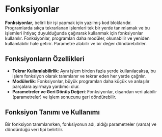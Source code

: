 # Fonksiyonlar

**Fonksiyonlar**, belirli bir işi yapmak için yazılmış kod bloklarıdır. Programlarda sıkça tekrarlanan işlemleri tek bir yerde tanımlamak ve bu işlemleri ihtiyaç duyulduğunda çağırarak kullanmak için fonksiyonlar kullanılır. Fonksiyonlar, programları daha modüler, okunabilir ve yeniden kullanılabilir hale getirir. Parametre alabilir ve bir değer döndürebilirler.

## Fonksiyonların Özellikleri

- **Tekrar Kullanılabilirlik**: Aynı işlem birden fazla yerde kullanılacaksa, bu işlem fonksiyon olarak tanımlanır ve tekrar eden her yerde çağrılır.
- **Modülerlik**: Fonksiyonlar, büyük programları daha küçük ve anlaşılır parçalara ayırmaya yardımcı olur.
- **Parametreler ve Geri Dönüş Değeri**: Fonksiyonlar, dışarıdan veri alabilir (parametreler) ve işlem sonucunu geri döndürebilir.

## Fonksiyon Tanımı ve Kullanımı

Bir fonksiyon tanımlanırken, fonksiyonun adı, aldığı parametreler (varsa) ve döndürdüğü veri tipi belirtilir.

